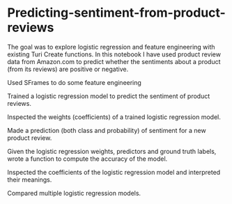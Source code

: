 # Predicting-sentiment-from-product-reviews

The goal was to explore logistic regression and feature engineering with existing Turi Create functions.
In this notebook I have used product review data from Amazon.com to predict whether the sentiments about a product (from its reviews) are positive or negative.

Used SFrames to do some feature engineering

Trained a logistic regression model to predict the sentiment of product reviews.

Inspected the weights (coefficients) of a trained logistic regression model.

Made a prediction (both class and probability) of sentiment for a new product review.

Given the logistic regression weights, predictors and ground truth labels, wrote a function to compute the accuracy of the model.

Inspected the coefficients of the logistic regression model and interpreted their meanings.

Compared multiple logistic regression models.
